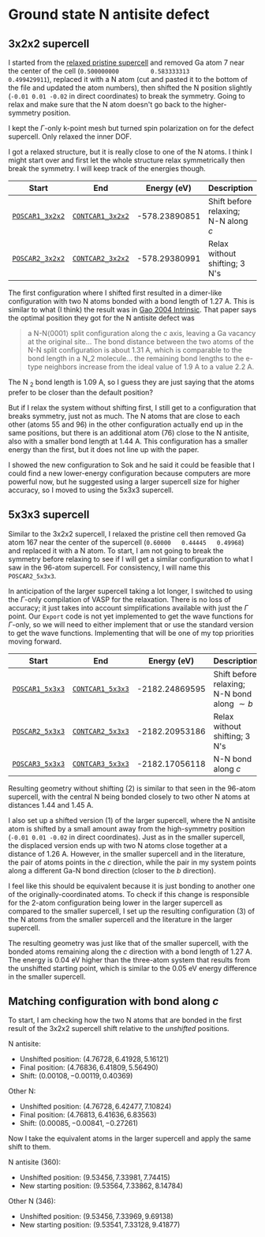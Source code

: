 # Ground state N antisite defect

## 3x2x2 supercell

I started from the [relaxed pristine supercell](../pristine/) and removed Ga atom 7 near the center of the cell (`0.500000000         0.583333313         0.499429911`), replaced it with a N atom (cut and pasted it to the bottom of the file and updated the atom numbers), then shifted the N position slightly (`-0.01 0.01 -0.02` in direct coordinates) to break the symmetry. Going to relax and make sure that the N atom doesn't go back to the higher-symmetry position. 

I kept the $\Gamma$-only k-point mesh but turned spin polarization on for the defect supercell. Only relaxed the inner DOF.

I got a relaxed structure, but it is really close to one of the N atoms. I think I might start over and first let the whole structure relax symmetrically then break the symmetry. I will keep track of the energies though. 

| Start | End | Energy (eV) | Description |
|-------|-----|-------------|-------------|
| [`POSCAR1_3x2x2`](./POSCAR1_3x2x2) | [`CONTCAR1_3x2x2`](./CONTCAR1_3x2x2) | -578.23890851 | Shift before relaxing; N-N along $c$ |
| [`POSCAR2_3x2x2`](./POSCAR2_3x2x2) | [`CONTCAR2_3x2x2`](./CONTCAR2_3x2x2) | -578.29380991 | Relax without shifting; 3 N's |

The first configuration where I shifted first resulted in a dimer-like configuration with two N atoms bonded with a bond length of 1.27 A. This is similar to what (I think) the result was in [Gao 2004 Intrinsic](https://journals.aps.org/prb/abstract/10.1103/PhysRevB.70.245208). That paper says the optimal position they got for the N antisite defect was 
> a N-N$\langle 0001 \rangle$ split configuration along the $c$ axis, leaving a Ga vacancy at the original site... The bond distance between the two atoms of the N-N split configuration is about 1.31 A, which is comparable to the bond length in a N$\_2$ molecule... the remaining bond lengths to the e-type neighbors increase from the ideal value of 1.9 A to a value 2.2 A.

The N$\ _2$ bond length is 1.09 A, so I guess they are just saying that the atoms prefer to be closer than the default position?

But if I relax the system without shifting first, I still get to a configuration that breaks symmetry, just not as much. The N atoms that are close to each other (atoms 55 and 96) in the other configuration actually end up in the same positions, but there is an additional atom (76) close to the N antisite, also with a smaller bond length at 1.44 A. This configuration has a smaller energy than the first, but it does not line up with the paper.

I showed the new configuration to Sok and he said it could be feasible that I could find a new lower-energy configuration because computers are more powerful now, but he suggested using a larger supercell size for higher accuracy, so I moved to using the 5x3x3 supercell.

## 5x3x3 supercell

Similar to the 3x2x2 supercell, I relaxed the pristine cell then removed Ga atom 167 near the center of the supercell (`0.60000   0.44445   0.49968`) and replaced it with a N atom. To start, I am not going to break the symmetry before relaxing to see if I will get a similar configuration to what I saw in the 96-atom supercell. For consistency, I will name this `POSCAR2_5x3x3`.

In anticipation of the larger supercell taking a lot longer, I switched to using the $\Gamma$-only compilation of VASP for the relaxation. There is no loss of accuracy; it just takes into account simplifications available with just the $\Gamma$ point. Our `Export` code is not yet implemented to get the wave functions for $\Gamma$-only, so we will need to either implement that or use the standard version to get the wave functions. Implementing that will be one of my top priorities moving forward.

| Start | End | Energy (eV) | Description |
|-------|-----|-------------|-------------|
| [`POSCAR1_5x3x3`](./POSCAR1_5x3x3) | [`CONTCAR1_5x3x3`](./CONTCAR1_5x3x3) | -2182.24869595 | Shift before relaxing; N-N bond along $\sim b$ |
| [`POSCAR2_5x3x3`](./POSCAR2_5x3x3) | [`CONTCAR2_5x3x3`](./CONTCAR2_5x3x3) | -2182.20953186 | Relax without shifting; 3 N's |
| [`POSCAR3_5x3x3`](./POSCAR3_5x3x3) | [`CONTCAR3_5x3x3`](./CONTCAR3_5x3x3) | -2182.17056118 | N-N bond along $c$ |

Resulting geometry without shifting (2) is similar to that seen in the 96-atom supercell, with the central N being bonded closely to two other N atoms at distances 1.44 and 1.45 A.

I also set up a shifted version (1) of the larger supercell, where the N antisite atom is shifted by a small amount away from the high-symmetry position (`-0.01 0.01 -0.02` in direct coordinates). Just as in the smaller supercell, the displaced version ends up with two N atoms close together at a distance of 1.26 A. However, in the smaller supercell and in the literature, the pair of atoms points in the $c$ direction, while the pair in my system points along a different Ga-N bond direction (closer to the $b$ direction). 

I feel like this should be equivalent because it is just bonding to another one of the originally-coordinated atoms. To check if this change is responsible for the 2-atom configuration being lower in the larger supercell as compared to the smaller supercell, I set up the resulting configuration (3) of the N atoms from the smaller supercell and the literature in the larger supercell. 

The resulting geometry was just like that of the smaller supercell, with the bonded atoms remaining along the $c$ direction with a bond length of 1.27 A. The energy is 0.04 eV higher than the three-atom system that results from the unshifted starting point, which is similar to the 0.05 eV energy difference in the smaller supercell. 

## Matching configuration with bond along $c$

To start, I am checking how the two N atoms that are bonded in the first result of the 3x2x2 supercell shift relative to the *unshifted* positions. 

N antisite: 
* Unshifted position: $(4.76728, 6.41928, 5.16121)$
* Final position: $(4.76836, 6.41809, 5.56490)$
* Shift: $(0.00108, -0.00119, 0.40369)$

Other N:
* Unshifted position: $(4.76728, 6.42477, 7.10824)$
* Final position: $(4.76813, 6.41636, 6.83563)$
* Shift: $(0.00085, -0.00841, -0.27261)$

Now I take the equivalent atoms in the larger supercell and apply the same shift to them.

N antisite (360):
* Unshifted position: $(9.53456, 7.33981, 7.74415)$
* New starting position: $(9.53564, 7.33862, 8.14784)$

Other N (346):
* Unshifted position: $(9.53456, 7.33969, 9.69138)$
* New starting position: $(9.53541, 7.33128, 9.41877)$
